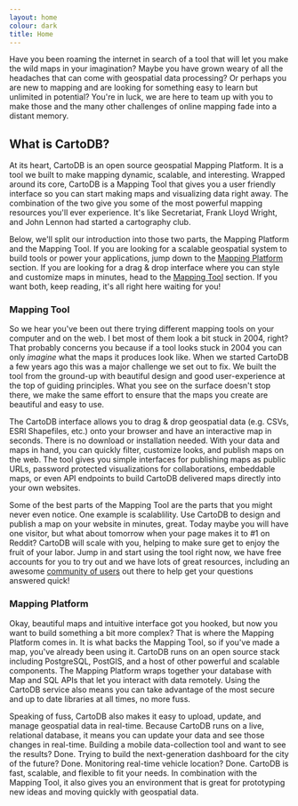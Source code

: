 ```yaml
---
layout: home
colour: dark
title: Home
---
```


Have you been roaming the internet in search of a tool that will let you make the wild maps in your imagination? Maybe you have grown weary of all the headaches that can come with geospatial data processing? Or perhaps you are new to mapping and are looking for something easy to learn but unlimited in potential? You're in luck, we are here to team up with you to make those and the many other challenges of online mapping fade into a distant memory. 

## What is CartoDB?

At its heart, CartoDB is an open source geospatial Mapping Platform. It is a tool we built to make mapping dynamic, scalable, and interesting. Wrapped around its core, CartoDB is a Mapping Tool that gives you a user friendly interface so you can start making maps and visualizing data right away. The combination of the two give you some of the most powerful mapping resources you'll ever experience. It's like Secretariat, Frank Lloyd Wright, and John Lennon had started a cartography club. 

Below, we'll split our introduction into those two parts, the Mapping Platform and the Mapping Tool. If you are looking for a scalable geospatial system to build tools or power your applications, jump down to the [Mapping Platform]() section. If you are looking for a drag & drop interface where you can style and customize maps in minutes, head to the [Mapping Tool]() section. If you want both, keep reading, it's all right here waiting for you!

### Mapping Tool

So we hear you've been out there trying different mapping tools on your computer and on the web. I bet most of them look a bit stuck in 2004, right? That probably concerns you because if a tool looks stuck in 2004 you can only *imagine* what the maps it produces look like. When we started CartoDB a few years ago this was a major challenge we set out to fix. We built the tool from the ground-up with beautiful design and good user-experience at the top of guiding principles. What you see on the surface doesn't stop there, we make the same effort to ensure that the maps you create are beautiful and easy to use.

The CartoDB interface allows you to drag & drop geospatial data (e.g. CSVs, ESRI Shapefiles, etc.) onto your browser and have an interactive map in seconds. There is no download or installation needed. With your data and maps in hand, you can quickly filter, customize looks, and publish maps on the web. The tool gives you simple interfaces for publishing maps as public URLs, password protected visualizations for collaborations, embeddable maps, or even API endpoints to build CartoDB delivered maps directly into your own websites. 

Some of the best parts of the Mapping Tool are the parts that you might never even notice. One example is scalablility. Use CartoDB to design and publish a map on your website in minutes, great. Today maybe you will have one visitor, but what about tomorrow when your page makes it to #1 on Reddit? CartoDB will scale with you, helping to make sure get to enjoy the fruit of your labor. Jump in and start using the tool right now, we have free accounts for you to try out and we have lots of great resources, including an awesome [community of users](http://gis.stackexchange.com/questions/tagged/cartodb) out there to help get your questions answered quick!

### Mapping Platform

Okay, beautiful maps and intuitive interface got you hooked, but now you want to build something a bit more complex? That is where the Mapping Platform comes in. It is what backs the Mapping Tool, so if you've made a map, you've already been using it. CartoDB runs on an open source stack including PostgreSQL, PostGIS, and a host of other powerful and scalable components. The Mapping Platform wraps together your database with Map and SQL APIs that let you interact with data remotely. Using the CartoDB service also means you can take advantage of the most secure and up to date libraries at all times, no more fuss. 

Speaking of fuss, CartoDB also makes it easy to upload, update, and manage geospatial data in real-time. Because CartoDB runs on a live, relational database, it means you can update your data and see those changes in real-time. Building a mobile data-collection tool and want to see the results? Done. Trying to build the next-generation dashboard for the city of the future? Done. Monitoring real-time vehicle location? Done. CartoDB is fast, scalable, and flexible to fit your needs. In combination with the Mapping Tool, it also gives you an environment that is great for prototyping new ideas and moving quickly with geospatial data. 
